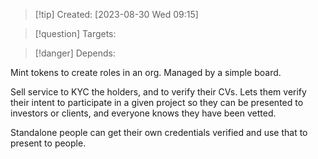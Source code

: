 
>[!tip] Created: [2023-08-30 Wed 09:15]

>[!question] Targets: 

>[!danger] Depends: 

Mint tokens to create roles in an org.  Managed by a simple board.

Sell service to KYC the holders, and to verify their CVs.  Lets them verify their intent to participate in a given project so they can be presented to investors or clients, and everyone knows they have been vetted.

Standalone people can get their own credentials verified and use that to present to people.